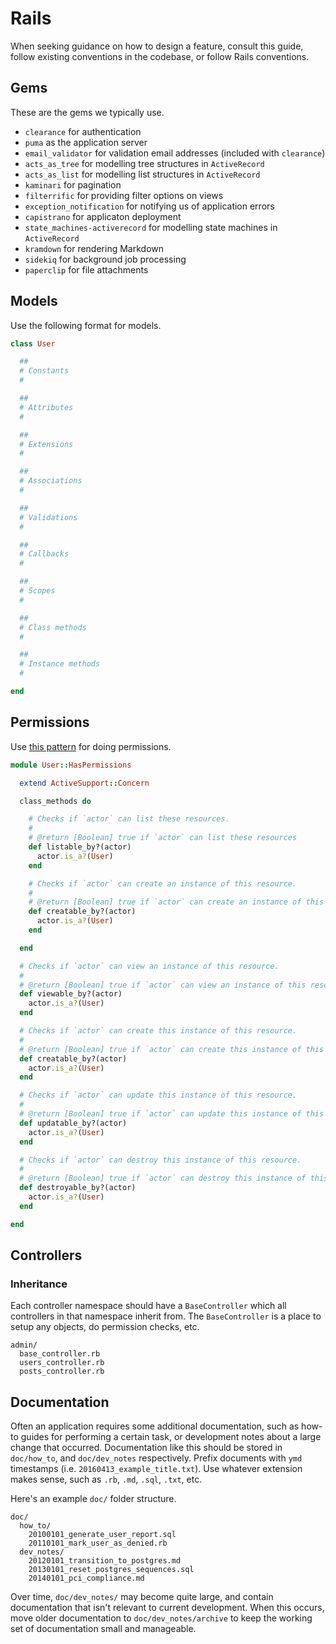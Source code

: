 # Rails

When seeking guidance on how to design a feature, consult this guide, follow existing conventions in the codebase, or follow Rails conventions.

## Gems

These are the gems we typically use.

* `clearance` for authentication
* `puma` as the application server
* `email_validator` for validation email addresses (included with `clearance`)
* `acts_as_tree` for modelling tree structures in `ActiveRecord`
* `acts_as_list` for modelling list structures in `ActiveRecord`
* `kaminari` for pagination
* `filterrific` for providing filter options on views
* `exception_notification` for notifying us of application errors
* `capistrano` for applicaton deployment
* `state_machines-activerecord` for modelling state machines in `ActiveRecord`
* `kramdown` for rendering Markdown
* `sidekiq` for background job processing
* `paperclip` for file attachments

## Models

Use the following format for models.

```ruby
class User

  ##
  # Constants
  #

  ##
  # Attributes
  #

  ##
  # Extensions
  #

  ##
  # Associations
  #

  ##
  # Validations
  #

  ##
  # Callbacks
  #

  ##
  # Scopes
  #

  ##
  # Class methods
  #

  ##
  # Instance methods
  #

end
```

## Permissions

Use [this pattern](http://rails-recipes.clearcove.ca/pages/permissions_and_user_roles.html) for doing permissions.

```ruby
module User::HasPermissions

  extend ActiveSupport::Concern

  class_methods do

    # Checks if `actor` can list these resources.
    #
    # @return [Boolean] true if `actor` can list these resources
    def listable_by?(actor)
      actor.is_a?(User)
    end

    # Checks if `actor` can create an instance of this resource.
    #
    # @return [Boolean] true if `actor` can create an instance of this resource
    def creatable_by?(actor)
      actor.is_a?(User)
    end

  end

  # Checks if `actor` can view an instance of this resource.
  #
  # @return [Boolean] true if `actor` can view an instance of this resource
  def viewable_by?(actor)
    actor.is_a?(User)
  end

  # Checks if `actor` can create this instance of this resource.
  #
  # @return [Boolean] true if `actor` can create this instance of this resource
  def creatable_by?(actor)
    actor.is_a?(User)
  end

  # Checks if `actor` can update this instance of this resource.
  #
  # @return [Boolean] true if `actor` can update this instance of this resource
  def updatable_by?(actor)
    actor.is_a?(User)
  end

  # Checks if `actor` can destroy this instance of this resource.
  #
  # @return [Boolean] true if `actor` can destroy this instance of this resource
  def destroyable_by?(actor)
    actor.is_a?(User)
  end

end
```

## Controllers

### Inheritance

Each controller namespace should have a `BaseController` which all controllers in that namespace inherit from. The `BaseController` is a place to setup any objects, do permission checks, etc.

```
admin/
  base_controller.rb
  users_controller.rb
  posts_controller.rb
```

## Documentation

Often an application requires some additional documentation, such as how-to guides for performing a certain task, or development notes about a large change that occurred. Documentation like this should be stored in `doc/how_to`, and `doc/dev_notes` respectively. Prefix documents with `ymd` timestamps (i.e. `20160413_example_title.txt`). Use whatever extension makes sense, such as `.rb`, `.md`, `.sql`, `.txt`, etc.

Here's an example `doc/` folder structure.

```
doc/
  how_to/
    20100101_generate_user_report.sql
    20110101_mark_user_as_denied.rb
  dev_notes/
    20120101_transition_to_postgres.md
    20130101_reset_postgres_sequences.sql
    20140101_pci_compliance.md
```

Over time, `doc/dev_notes/` may become quite large, and contain documentation that isn't relevant to current development. When this occurs, move older documentation to `doc/dev_notes/archive` to keep the working set of documentation small and manageable.

